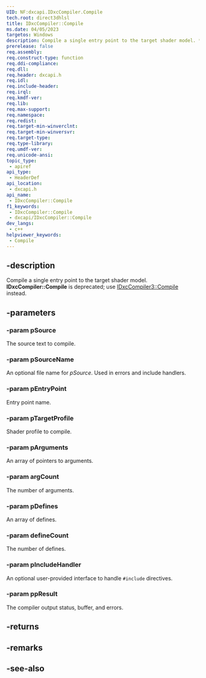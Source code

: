 ```yaml
---
UID: NF:dxcapi.IDxcCompiler.Compile
tech.root: direct3dhlsl
title: IDxcCompiler::Compile
ms.date: 04/05/2023
targetos: Windows
description: Compile a single entry point to the target shader model. **IDxcCompiler::Compile** is deprecated; use [IDxcCompiler3::Compile](./nf-dxcapi-idxccompiler3-compile.md) instead.
prerelease: false
req.assembly: 
req.construct-type: function
req.ddi-compliance: 
req.dll: 
req.header: dxcapi.h
req.idl: 
req.include-header: 
req.irql: 
req.kmdf-ver: 
req.lib: 
req.max-support: 
req.namespace: 
req.redist: 
req.target-min-winverclnt: 
req.target-min-winversvr: 
req.target-type: 
req.type-library: 
req.umdf-ver: 
req.unicode-ansi: 
topic_type:
 - apiref
api_type:
 - HeaderDef
api_location:
 - dxcapi.h
api_name:
 - IDxcCompiler::Compile
f1_keywords:
 - IDxcCompiler::Compile
 - dxcapi/IDxcCompiler::Compile
dev_langs:
 - c++
helpviewer_keywords:
 - Compile
---
```


## -description

Compile a single entry point to the target shader model. **IDxcCompiler::Compile** is deprecated; use [IDxcCompiler3::Compile](./nf-dxcapi-idxccompiler3-compile.md) instead.

## -parameters

### -param pSource

The source text to compile.

### -param pSourceName

An optional file name for *pSource*. Used in errors and include handlers.

### -param pEntryPoint

Entry point name.

### -param pTargetProfile

Shader profile to compile.

### -param pArguments

An array of pointers to arguments.

### -param argCount

The number of arguments.

### -param pDefines

An array of defines.

### -param defineCount

The number of defines.

### -param pIncludeHandler

An optional user-provided interface to handle `#include` directives.

### -param ppResult

The compiler output status, buffer, and errors.

## -returns

## -remarks

## -see-also
